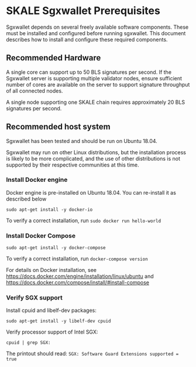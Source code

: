 <!-- SPDX-License-Identifier: (AGPL-3.0-only OR CC-BY-4.0) -->

# SKALE Sgxwallet Prerequisites

Sgxwallet depends on several freely available software components. These must be installed and configured before running sgxwallet.
This document describes how to install and configure these required components.

## Recommended Hardware

A single core can support up to 50 BLS signatures per second. If the Sgxwallet server is supporting multiple validator nodes, ensure sufficient number of cores are available on the server to support signature throughput of all connected nodes.

A single node supporting one SKALE chain requires approximately 20 BLS signatures per second.

## Recommended host system

Sgxwallet has been tested and should be run on Ubuntu 18.04.

Sgxwallet may run on other Linux distributions, 
but the installation process is likely to be more complicated, 
and the use of other distributions is not supported by their respective communities at this time.

### Install Docker engine

Docker engine is pre-installed on Ubuntu 18.04.  You can re-install it as 
described below

```shell
sudo apt-get install -y docker-io
```

To verify a correct installation, run `sudo docker run hello-world`

### Install Docker Compose

```shell
sudo apt-get install -y docker-compose
```

To verify a correct installation, run `docker-compose version`

For details on Docker installation, see <https://docs.docker.com/engine/installation/linux/ubuntu> and <https://docs.docker.com/compose/install/#install-compose>

### Verify SGX support

Install cpuid and libelf-dev packages:

```shell
sudo apt-get install -y libelf-dev cpuid
```

Verify processor support of Intel SGX:

```shell
cpuid | grep SGX:
```

The printout should read: `SGX: Software Guard Extensions supported = true`

